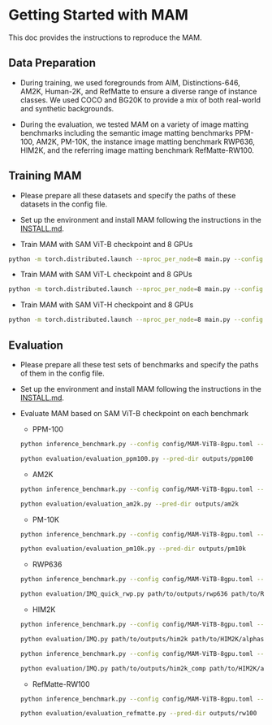 # Getting Started with MAM
This doc provides the instructions to reproduce the MAM.

## Data Preparation

- During training, we used foregrounds from AIM, Distinctions-646, AM2K, Human-2K, and RefMatte to ensure a diverse range of instance classes. We used COCO and BG20K to provide a mix of both real-world and synthetic backgrounds.

- During the evaluation, we tested MAM on a variety of image matting benchmarks including the semantic image matting benchmarks
PPM-100, AM2K, PM-10K, the instance image matting benchmark RWP636, HIM2K, and the referring image matting benchmark RefMatte-RW100.

## Training MAM
- Please prepare all these datasets and specify the paths of these datasets in the config file.

- Set up the environment and install MAM following the instructions in the [INSTALL.md](INSTALL.md).

- Train MAM with SAM ViT-B checkpoint and 8 GPUs
```bash
python -m torch.distributed.launch --nproc_per_node=8 main.py --config config/MAM-ViTB-8gpu.toml
```

- Train MAM with SAM ViT-L checkpoint and 8 GPUs
```bash
python -m torch.distributed.launch --nproc_per_node=8 main.py --config config/MAM-ViTL-8gpu.toml
```

- Train MAM with SAM ViT-H checkpoint and 8 GPUs
```bash
python -m torch.distributed.launch --nproc_per_node=8 main.py --config config/MAM-ViTH-8gpu.toml
```

## Evaluation

- Please prepare all these test sets of benchmarks and specify the paths of them in the config file.

- Set up the environment and install MAM following the instructions in the [INSTALL.md](INSTALL.md).

- Evaluate MAM based on SAM ViT-B checkpoint on each benchmark
    - PPM-100
    ```bash
    python inference_benchmark.py --config config/MAM-ViTB-8gpu.toml --checkpoint checkpoints/mam_vitb.pth --benchmark ppm100 --output outputs/ppm100 --postprocess

    python evaluation/evaluation_ppm100.py --pred-dir outputs/ppm100
    ```
    - AM2K
    ```bash
    python inference_benchmark.py --config config/MAM-ViTB-8gpu.toml --checkpoint checkpoints/mam_vitb.pth --benchmark am2k --output outputs/am2k --postprocess

    python evaluation/evaluation_am2k.py --pred-dir outputs/am2k
    ```
    - PM-10K
    ```bash
    python inference_benchmark.py --config config/MAM-ViTB-8gpu.toml --checkpoint checkpoints/mam_vitb.pth --benchmark pm10k --output outputs/pm10k --postprocess

    python evaluation/evaluation_pm10k.py --pred-dir outputs/pm10k
    ```
    - RWP636
    ```bash
    python inference_benchmark.py --config config/MAM-ViTB-8gpu.toml --checkpoint checkpoints/mam_vitb.pth --benchmark rwp636 --output outputs/rwp636 --postprocess

    python evaluation/IMQ_quick_rwp.py path/to/outputs/rwp636 path/to/RealWorldPortrait-636/alpha
    ```
    - HIM2K
    ```bash
    python inference_benchmark.py --config config/MAM-ViTB-8gpu.toml --checkpoint checkpoints/mam_vitb.pth --benchmark him2k --output outputs/him2k/ --maskguide

    python evaluation/IMQ.py path/to/outputs/him2k path/to/HIM2K/alphas/natural/

    python inference_benchmark.py --config config/MAM-ViTB-8gpu.toml --checkpoint checkpoints/mam_vitb.pth --benchmark him2k_comp --output outputs/him2k_comp --maskguide

    python evaluation/IMQ.py path/to/outputs/him2k_comp path/to/HIM2K/alphas/comp/
    ```
    - RefMatte-RW100
    ```bash
    python inference_benchmark.py --config config/MAM-ViTB-8gpu.toml --checkpoint checkpoints/mam_vitb.pth --benchmark rw100 --output outputs/rw100 --maskguide --prompt text/box/point

    python evaluation/evaluation_refmatte.py --pred-dir outputs/rw100
    ```


